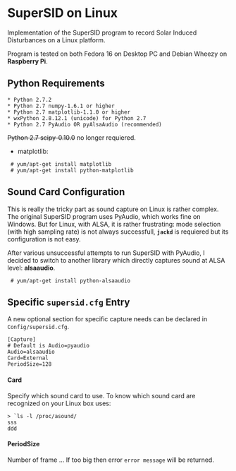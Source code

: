 # SuperSID on Linux #

Implementation of the SuperSID program to record Solar Induced Disturbances on a Linux platform.

Program is tested on both Fedora 16 on Desktop PC and Debian Wheezy on **Raspberry Pi**. 

## Python Requirements ##

	* Python 2.7.2
	* Python 2.7 numpy-1.6.1 or higher
	* Python 2.7 matplotlib-1.1.0 or higher
	* wxPython 2.8.12.1 (unicode) for Python 2.7
	* Python 2.7 PyAudio OR pyAlsaAudio (recommended)

~~Python 2.7 scipy-0.10.0~~ no longer requiered.

+ matplotlib:

````
 # yum/apt-get install matplotlib
 # yum/apt-get install python-matplotlib
````

## Sound Card Configuration ##
This is really the tricky part as sound capture on Linux is rather complex. The original SuperSID program uses PyAudio, which works fine on Windows. But for Linux, with ALSA, it is rather frustrating: mode selection (with high sampling rate) is not always successfull, **`jackd`** is requiered but its configuration is not easy.

After various unsuccessful attempts to run SuperSID with PyAudio, I decided to switch to another library which directly captures sound at ALSA level: **alsaaudio**.  

````
 # yum/apt-get install python-alsaaudio
````

## Specific `supersid.cfg` Entry ##
A new optional section for specific capture needs can be declared in `Config/supersid.cfg`. 

````
[Capture]
# Default is Audio=pyaudio
Audio=alsaaudio
Card=External  
PeriodSize=128
````

#### Card
Specify which sound card to use. To know which sound card are recognized on your Linux box uses:  

````
> `ls -l /proc/asound/  
sss    
ddd

````

#### PeriodSize
Number of frame ... If too big then error `error message` will be returned.


